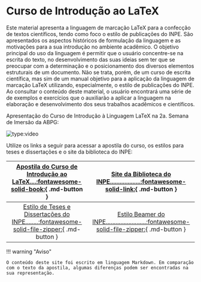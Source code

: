 # Curso de Introdução ao LaTeX

Este material apresenta a linguagem de marcação LaTeX para a confecção de textos científicos, tendo como foco o estilo de publicações do INPE. São apresentados os aspectos históricos de formulação da linguagem e as motivações para a sua introdução no ambiente acadêmico. O objetivo principal do uso da linguagem é permitir que o usuário concentre-se na escrita do texto, no desenvolvimento das suas ideias sem ter que se preocupar com a determinação e o posicionamento dos diversos elementos estruturais de um documento. Não se trata, porém, de um curso de escrita científica, mas sim de um manual objetivo para a aplicação da linguagem de marcação LaTeX utilizando, especialmente, o estilo de publicações do INPE. Ao consultar o conteúdo deste material, o usuário encontrará uma série de de exemplos e exercícios que o auxiliarão a aplicar a linguagem na elaboração e desenvolvimento dos seus trabalhos acadêmicos e científicos.

Apresentação do Curso de Introdução à Linguagem LaTeX na 2a. Semana de Imersão da ABPG:

![type:video](https://youtube.com/embed/GoK21C26pbQ)

Utilize os links a seguir para acessar a apostila do curso, os estilos para teses e dissertações e o site da biblioteca do INPE:

|[Apostila do Curso de Introdução ao LaTeX....:fontawesome-solid-book:](https://github.com/cfbastarz/CursoIntroLaTeX/blob/2a42d0891beb81e6ddfcb1c859724cd49388c350/apostila/publicacao.pdf){ .md-button }|[Site da Biblioteca do INPE...................:fontawesome-solid-link:](https://www.gov.br/inpe/pt-br/area-conhecimento/biblioteca/editoracao/templates){ .md-button }|
|:---:|:---:|
|[Estilo de Teses e Dissertações do INPE........:fontawesome-solid-file-zipper:](http://mtc-m21d.sid.inpe.br/zip/8JMKD3MGP3W34T/47HLFT8){ .md-button }|[Estilo Beamer do INPE.........................:fontawesome-solid-file-zipper:](https://github.com/cfbastarz/EstiloBeamerINPE){ .md-button }|

!!! warning "Aviso"

	O conteúdo deste site foi escrito em linguagem Markdown. Em comparação com o texto da apostila, algumas diferenças podem ser encontradas na sua representação.
